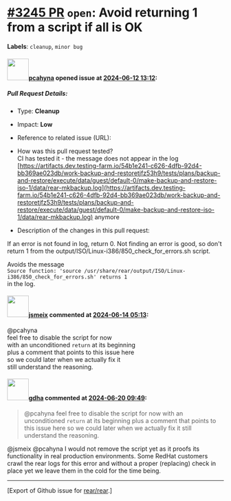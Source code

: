 [\#3245 PR](https://github.com/rear/rear/pull/3245) `open`: Avoid returning 1 from a script if all is OK
========================================================================================================

**Labels**: `cleanup`, `minor bug`

#### <img src="https://avatars.githubusercontent.com/u/26300485?u=9105d243bc9f7ade463a3e52e8dd13fa67837158&v=4" width="50">[pcahyna](https://github.com/pcahyna) opened issue at [2024-06-12 13:12](https://github.com/rear/rear/pull/3245):

##### Pull Request Details:

-   Type: **Cleanup**

-   Impact: **Low**

-   Reference to related issue (URL):

-   How was this pull request tested?  
    CI has tested it - the message does not appear in the log
    [https://artifacts.dev.testing-farm.io/54b1e241-c626-4dfb-92d4-bb369ae023db/work-backup-and-restoretjfz53h9/tests/plans/backup-and-restore/execute/data/guest/default-0/make-backup-and-restore-iso-1/data/rear-mkbackup.log](https://artifacts.dev.testing-farm.io/54b1e241-c626-4dfb-92d4-bb369ae023db/work-backup-and-restoretjfz53h9/tests/plans/backup-and-restore/execute/data/guest/default-0/make-backup-and-restore-iso-1/data/rear-mkbackup.log)
    anymore

-   Description of the changes in this pull request:

If an error is not found in log, return 0. Not finding an error is good,
so don't return 1 from the
output/ISO/Linux-i386/850\_check\_for\_errors.sh script.

Avoids the message  
`Source function: 'source /usr/share/rear/output/ISO/Linux-i386/850_check_for_errors.sh' returns 1`  
in the log.

#### <img src="https://avatars.githubusercontent.com/u/1788608?u=925fc54e2ce01551392622446ece427f51e2f0ce&v=4" width="50">[jsmeix](https://github.com/jsmeix) commented at [2024-06-14 05:13](https://github.com/rear/rear/pull/3245#issuecomment-2167226063):

@pcahyna  
feel free to disable the script for now  
with an unconditioned `return` at its beginning  
plus a comment that points to this issue here  
so we could later when we actually fix it  
still understand the reasoning.

#### <img src="https://avatars.githubusercontent.com/u/888633?u=cdaeb31efcc0048d3619651aa18dd4b76e636b21&v=4" width="50">[gdha](https://github.com/gdha) commented at [2024-06-20 09:49](https://github.com/rear/rear/pull/3245#issuecomment-2180271397):

> @pcahyna feel free to disable the script for now with an unconditioned
> `return` at its beginning plus a comment that points to this issue
> here so we could later when we actually fix it still understand the
> reasoning.

@jsmeix @pcahyna I would not remove the script yet as it proofs its
functionality in real production environments. Some RedHat customers
crawl the rear logs for this error and without a proper (replacing)
check in place yet we leave them in the cold for the time being.

------------------------------------------------------------------------

\[Export of Github issue for
[rear/rear](https://github.com/rear/rear).\]
